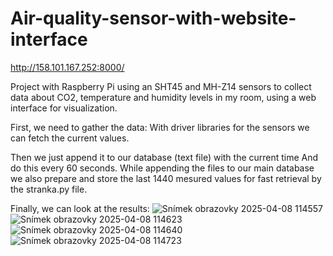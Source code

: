 # Air-quality-sensor-with-website-interface
http://158.101.167.252:8000/

Project with Raspberry Pi using an SHT45 and MH-Z14 sensors to collect data about CO2, temperature and humidity levels in my room, using a web interface for visualization.


First, we need to gather the data:
With driver libraries for the sensors we can fetch the current values.

Then we just append it to our database (text file) with the current time
And do this every 60 seconds.
While appending the files to our main database we also prepare and store the last 1440 mesured values for fast retrieval by the stranka.py file.

Finally, we can look at the results:
![Snímek obrazovky 2025-04-08 114557](https://github.com/user-attachments/assets/17390775-3493-4a28-8524-fe4fd9157f4c)
![Snímek obrazovky 2025-04-08 114623](https://github.com/user-attachments/assets/06e92e10-09c1-4d91-987b-601e81555593)
![Snímek obrazovky 2025-04-08 114640](https://github.com/user-attachments/assets/b8a80f95-b57e-4bc3-a62b-2570403bbc00)
![Snímek obrazovky 2025-04-08 114723](https://github.com/user-attachments/assets/acf3b842-f998-42b4-a9ae-ff5849dd2838)
